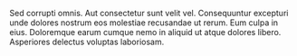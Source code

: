 Sed corrupti omnis. Aut consectetur sunt velit vel. Consequuntur excepturi unde dolores nostrum eos molestiae recusandae ut rerum. Eum culpa in eius. Doloremque earum cumque nemo in aliquid ut atque dolores libero. Asperiores delectus voluptas laboriosam.